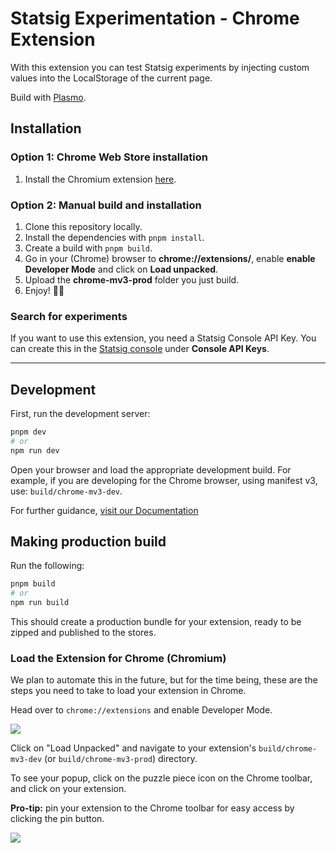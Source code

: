 # Statsig Experimentation - Chrome Extension

With this extension you can test Statsig experiments by injecting custom values
into the LocalStorage of the current page.

Build with [Plasmo](https://docs.plasmo.com/).

## Installation

### Option 1: Chrome Web Store installation

1. Install the Chromium
   extension [here](https://chrome.google.com/webstore/detail/statsig-features-and-expe/doialjibpidkdpdneplcnmkbdojpagdd/).

### Option 2: Manual build and installation

1. Clone this repository locally.
2. Install the dependencies with ``pnpm install``.
3. Create a build with ``pnpm build``.
4. Go in your (Chrome) browser to **chrome://extensions/**, enable **enable Developer Mode** and click on **Load
   unpacked**.
5. Upload the **chrome-mv3-prod** folder you just build.
6. Enjoy! 🙂🧪

### Search for experiments

If you want to use this extension, you need a Statsig Console API Key.
You can create this in the [Statsig console](https://console.statsig.com/api_keys) under **Console API Keys**.


---

## Development

First, run the development server:

```bash
pnpm dev
# or
npm run dev
```

Open your browser and load the appropriate development build. For example, if you are developing for the Chrome browser,
using manifest v3, use: `build/chrome-mv3-dev`.

For further guidance, [visit our Documentation](https://docs.plasmo.com/)

## Making production build

Run the following:

```bash
pnpm build
# or
npm run build
```

This should create a production bundle for your extension, ready to be zipped and published to the stores.

### Load the Extension for Chrome (Chromium)

We plan to automate this in the future, but for the time being, these are the steps you need to take to load your
extension in Chrome.

Head over to `chrome://extensions` and enable Developer Mode.

![](https://docs.plasmo.com/screenshots/developer_mode.png)

Click on "Load Unpacked" and navigate to your extension's `build/chrome-mv3-dev` (or `build/chrome-mv3-prod`) directory.

To see your popup, click on the puzzle piece icon on the Chrome toolbar, and click on your extension.

**Pro-tip:** pin your extension to the Chrome toolbar for easy access by clicking the pin button.

![](https://docs.plasmo.com/screenshots/popup_example.png)
